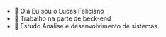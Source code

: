 - 👋 Olá Eu sou o Lucas Feliciano
- 👀 Trabalho na parte de beck-end
- 🌱 Estudo Análise e desenvolvimento de sistemas.

<div>
  <a href-"https://github.com/lucasfelician0">
  <img height-"180em" scr-"https://github-readme-stats.vercel.app/api?username"lucasfelician0&show_icons=false&thene-dracula&include_all_conmits-true&count_private-true"/>
  <img height-"180em" scr-"https://github-readme-status.vercel.app/api/top-langs/?username-lucasfelician0&layout-compact&langs_count-16&thene-dracula-/>
</div>

